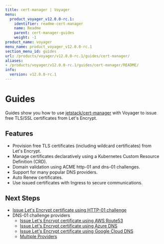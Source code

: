 ```yaml
---
title: cert-manager | Voyager
menu:
  product_voyager_v12.0.0-rc.1:
    identifier: readme-cert-manager
    name: Readme
    parent: cert-manager-guides
    weight: -1
product_name: voyager
menu_name: product_voyager_v12.0.0-rc.1
section_menu_id: guides
url: /products/voyager/v12.0.0-rc.1/guides/cert-manager/
aliases:
- /products/voyager/v12.0.0-rc.1/guides/cert-manager/README/
info:
  version: v12.0.0-rc.1
---
```


# Guides

Guides show you how to use [jetstack/cert-manager](https://github.com/jetstack/cert-manager) with Voyager to issue free TLS/SSL certificates from Let's Encrypt.

## Features

- Provision free TLS certificates (including wildcard certificates) from Let's Encrypt.
- Manage certificates declaratively using a Kubernetes Custom Resource Definition (CRD).
- Domain validation using ACME http-01 and dns-01 challenges.
- Support for many popular DNS providers.
- Auto Renew certificates.
- Use issued certificates with Ingress to secure communications.

## Next Steps

- [Issue Let's Encrypt certificate using HTTP-01 challenge](/products/voyager/v12.0.0-rc.1/guides/cert-manager/http01_challenge/overview)
- DNS-01 challenge providers
  - [Issue Let's Encrypt certificate using AWS Route53](/products/voyager/v12.0.0-rc.1/guides/cert-manager/dns01_challenge/aws-route53)
  - [Issue Let's Encrypt certificate using Azure DNS](/products/voyager/v12.0.0-rc.1/guides/cert-manager/dns01_challenge/azure-dns)
  - [Issue Let's Encrypt certificate using Google Cloud DNS](/products/voyager/v12.0.0-rc.1/guides/cert-manager/dns01_challenge/google-cloud-dns)
  - [Multiple Providers](/products/voyager/v12.0.0-rc.1/guides/cert-manager/dns01_challenge/multiple-challenge-solver)
